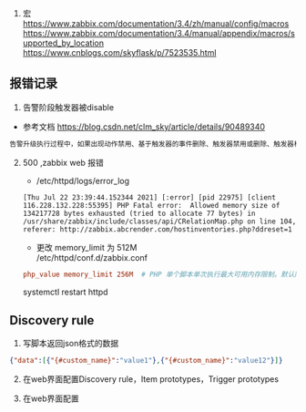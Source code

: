 1. 宏
https://www.zabbix.com/documentation/3.4/zh/manual/config/macros
https://www.zabbix.com/documentation/3.4/manual/appendix/macros/supported_by_location
https://www.cnblogs.com/skyflask/p/7523535.html



## 报错记录
1. 告警阶段触发器被disable
- 参考文档 https://blog.csdn.net/clm_sky/article/details/90489340
```txt
告警升级执行过程中，如果出现动作禁用、基于触发器的事件删除、触发器禁用或删除、触发器相关的主机或监控项禁用、监控项禁用或删除、主机禁用等情况时，正在发送中的信息和告警升级中配置的其他信息会被发送。只是后面发送的信息中会加上(NOTE: Escalation cancelled)，比如说动作禁用时会在信息前加上NOTE: Escalation cancelled: action '<Action name>' disabled，通过这种方法通知用户取消告警升级。取消的原因也可以通过设置Debug Level = 3从日志文件中查看。
```

2. 500 ,zabbix web 报错
    - /etc/httpd/logs/error_log
    ```log
    [Thu Jul 22 23:39:44.152344 2021] [:error] [pid 22975] [client 116.228.132.228:55395] PHP Fatal error:  Allowed memory size of 134217728 bytes exhausted (tried to allocate 77 bytes) in /usr/share/zabbix/include/classes/api/CRelationMap.php on line 104, referer: http://zabbix.abcrender.com/hostinventories.php?ddreset=1
    ```

    - 更改 memory_limit 为 512M  
    /etc/httpd/conf.d/zabbix.conf
    ```conf
    php_value memory_limit 256M  # PHP 单个脚本单次执行最大可用内存限制。默认限制为 256MB。
    ```
    systemctl restart httpd

## Discovery rule
1. 写脚本返回json格式的数据
```json
{"data":[{"{#custom_name}":"value1"},{"{#custom_name}":"value12"}]}
```
2. 在web界面配置Discovery rule，Item prototypes，Trigger prototypes

3. 在web界面配置